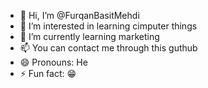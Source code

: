 - 👋 Hi, I’m @FurqanBasitMehdi
- 👀 I’m interested in learning cimputer things
- 🌱 I’m currently learning marketing
- 📫 You can contact me through this guthub
- 😄 Pronouns: He
- ⚡ Fun fact: 😁

<!---
FurqanBasitMehdi/FurqanBasitMehdi is a ✨ special ✨ repository because its `README.md` (this file) appears on your GitHub profile.
You can click the Preview link to take a look at your changes.
--->
